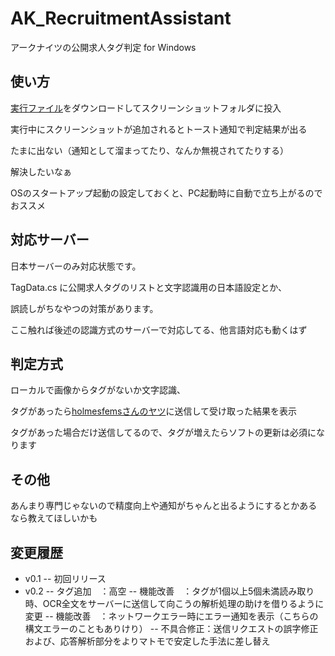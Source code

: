 # AK_RecruitmentAssistant
アークナイツの公開求人タグ判定
for Windows
## 使い方
[実行ファイル](https://drive.google.com/file/d/1L4uzVguiZQq7j3gNwILmrI-Lb4uO-bcU/view?usp=sharing)をダウンロードしてスクリーンショットフォルダに投入

実行中にスクリーンショットが追加されるとトースト通知で判定結果が出る

たまに出ない（通知として溜まってたり、なんか無視されてたりする）

解決したいなぁ


OSのスタートアップ起動の設定しておくと、PC起動時に自動で立ち上がるのでおススメ

## 対応サーバー
日本サーバーのみ対応状態です。

TagData.cs に公開求人タグのリストと文字認識用の日本語設定とか、

誤読しがちなやつの対策があります。

ここ触れば後述の認識方式のサーバーで対応してる、他言語対応も動くはず

## 判定方式
ローカルで画像からタグがないか文字認識、

タグがあったら[holmesfemsさんのヤツ](https://www.youtube.com/watch?v=mIVCMkobHuk)に送信して受け取った結果を表示

タグがあった場合だけ送信してるので、タグが増えたらソフトの更新は必須になります

## その他
あんまり専門じゃないので精度向上や通知がちゃんと出るようにするとかあるなら教えてほしいかも

## 変更履歴
- v0.1
-- 初回リリース
- v0.2
-- タグ追加　：高空
-- 機能改善　：タグが1個以上5個未満読み取り時、OCR全文をサーバーに送信して向こうの解析処理の助けを借りるように変更
-- 機能改善　：ネットワークエラー時にエラー通知を表示（こちらの構文エラーのこともありけり）
-- 不具合修正：送信リクエストの誤字修正および、応答解析部分をよりマトモで安定した手法に差し替え
